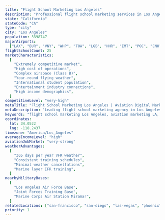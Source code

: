 ```yaml
---
title: "Flight School Marketing Los Angeles"
description: "Professional flight school marketing services in Los Angeles. Help your aviation academy succeed in LA's competitive flight training market with expert digital marketing."
state: "California"
stateCode: "CA"
type: "city"
city: "Los Angeles"
population: 3898747
majorAirports:
  ["LAX", "BUR", "VNY", "WHP", "TOA", "LGB", "HHR", "EMT", "POC", "CNO"]
flightSchoolCount: 25
marketCharacteristics:
  [
    "Extremely competitive market",
    "High cost of operations",
    "Complex airspace (Class B)",
    "Year-round flying weather",
    "International student population",
    "Entertainment industry connections",
    "High income demographics",
  ]
competitiveLevel: "very-high"
metaTitle: "Flight School Marketing Los Angeles | Aviation Digital Marketing LA"
metaDescription: "Leading flight school marketing agency in Los Angeles. Increase enrollment at your LA aviation academy with proven digital marketing strategies in Southern California."
keywords: "flight school marketing Los Angeles, aviation marketing LA, pilot training marketing Los Angeles, flight school SEO Los Angeles, aviation advertising LA"
coordinates:
  lat: 34.0522
  lng: -118.2437
timezone: "America/Los_Angeles"
averageIncomeLevel: "high"
aviationJobMarket: "very-strong"
weatherAdvantages:
  [
    "365 days per year VFR weather",
    "Consistent training schedules",
    "Minimal weather cancellations",
    "Marine layer IFR training",
  ]
nearbyMilitaryBases:
  [
    "Los Angeles Air Force Base",
    "Joint Forces Training Base",
    "Marine Corps Air Station Miramar",
  ]
relatedLocations: ["san-francisco", "san-diego", "las-vegas", "phoenix"]
priority: 1
---
```

